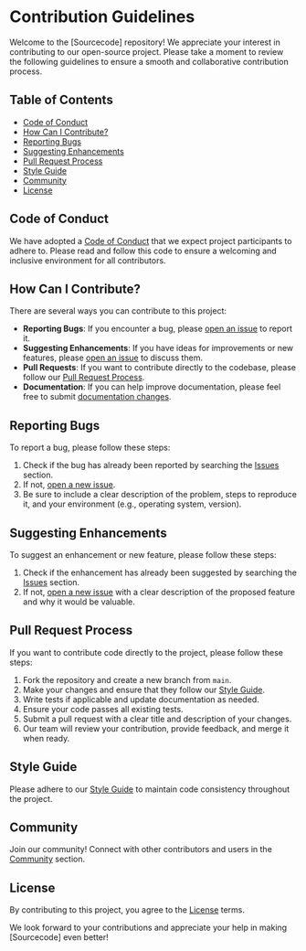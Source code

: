 # Contribution Guidelines

Welcome to the [Sourcecode] repository! We appreciate your interest in contributing to our open-source project. Please take a moment to review the following guidelines to ensure a smooth and collaborative contribution process.

## Table of Contents
- [Code of Conduct](#code-of-conduct)
- [How Can I Contribute?](#how-can-i-contribute)
- [Reporting Bugs](#reporting-bugs)
- [Suggesting Enhancements](#suggesting-enhancements)
- [Pull Request Process](#pull-request-process)
- [Style Guide](#style-guide)
- [Community](#community)
- [License](#license)

## Code of Conduct

We have adopted a [Code of Conduct](CODE_OF_CONDUCT.md) that we expect project participants to adhere to. Please read and follow this code to ensure a welcoming and inclusive environment for all contributors.

## How Can I Contribute?

There are several ways you can contribute to this project:

- **Reporting Bugs**: If you encounter a bug, please [open an issue](../../issues) to report it.
- **Suggesting Enhancements**: If you have ideas for improvements or new features, please [open an issue](../../issues) to discuss them.
- **Pull Requests**: If you want to contribute directly to the codebase, please follow our [Pull Request Process](#pull-request-process).
- **Documentation**: If you can help improve documentation, please feel free to submit [documentation changes](#pull-request-process).

## Reporting Bugs

To report a bug, please follow these steps:

1. Check if the bug has already been reported by searching the [Issues](../../issues) section.
2. If not, [open a new issue](../../issues/new).
3. Be sure to include a clear description of the problem, steps to reproduce it, and your environment (e.g., operating system, version).

## Suggesting Enhancements

To suggest an enhancement or new feature, please follow these steps:

1. Check if the enhancement has already been suggested by searching the [Issues](../../issues) section.
2. If not, [open a new issue](../../issues/new) with a clear description of the proposed feature and why it would be valuable.

## Pull Request Process

If you want to contribute code directly to the project, please follow these steps:

1. Fork the repository and create a new branch from `main`.
2. Make your changes and ensure that they follow our [Style Guide](#style-guide).
3. Write tests if applicable and update documentation as needed.
4. Ensure your code passes all existing tests.
5. Submit a pull request with a clear title and description of your changes.
6. Our team will review your contribution, provide feedback, and merge it when ready.

## Style Guide

Please adhere to our [Style Guide](STYLE_GUIDE.md) to maintain code consistency throughout the project.

## Community

Join our community! Connect with other contributors and users in the [Community](COMMUNITY.md) section.

## License

By contributing to this project, you agree to the [License](LICENSE.md) terms.

We look forward to your contributions and appreciate your help in making [Sourcecode] even better!
